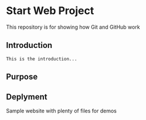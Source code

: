 # Start Web Project

This repository is for showing how Git and GitHub work

## Introduction

	This is the introduction...
	
## Purpose

## Deplyment

Sample website with plenty of files for demos